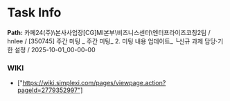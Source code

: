 # Task Info

**Path:** 카페24(주)\본사사업장\[CG]MI본부\비즈니스센터\엔터프라이즈코칭2팀 / hnlee / [350745] 주간 미팅 _ 주간 미팅_ 2. 미팅 내용 업데이트_ └신규 과제 담당·기한 설정 / 2025-10-01_00-00-00

### WIKI
- ["https://wiki.simplexi.com/pages/viewpage.action?pageId=2779352997"]


